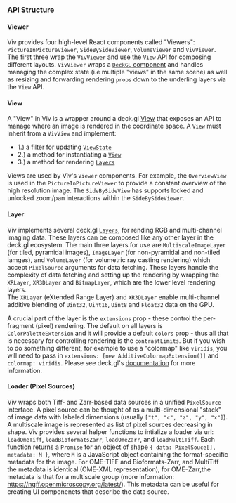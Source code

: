 ### API Structure

#### Viewer

Viv provides four high-level React components called "Viewers": `PictureInPictureViewer`,
`SideBySideViewer`, `VolumeViewer` and `VivViewer`. The first three wrap the `VivViewer` and use the `View` API for composing different layouts.
`VivViewer` wraps a [`DeckGL` component](https://deck.gl/#/documentation/deckgl-api-reference/deck) and handles
managing the complex state (i.e multiple "views" in the same scene) as well as
resizing and forwarding rendering `props` down to the underling layers via the `View` API.

#### View

A "View" in Viv is a wrapper around a deck.gl
[View](https://deck.gl/#/documentation/developer-guide/views-and-projections?section=view)
that exposes an API to manage where an image is rendered in the coordinate space. A `View`
must inherit from a `VivView` and implement:

- 1.) a filter for updating [`ViewState`](https://deck.gl/#/documentation/developer-guide/views-and-projections?section=view-state)
- 2.) a method for instantiating a [`View`](https://deck.gl/#/documentation/developer-guide/views-and-projections?section=view)
- 3.) a method for rendering [`Layers`](https://deck.gl/#/documentation/developer-guide/using-layers)

Views are used by Viv's `Viewer` components. For example, the `OverviewView` is used in the
`PictureInPictureViewer` to provide a constant overview of the high resolution image. The
`SideBySideView` has supports locked and unlocked zoom/pan interactions within
the `SideBySideViewer`.

#### Layer

Viv implements several deck.gl
[`Layers`](https://deck.gl/#/documentation/developer-guide/using-layers),
for rending RGB and multi-channel imaging data. These layers can be composed like any other
layer in the deck.gl ecosystem. The main three layers for use are `MultiscaleImageLayer` (for tiled, pyramidal images),
`ImageLayer` (for non-pyramidal and non-tiled iamges), and `VolumeLayer` (for volumetric ray casting rendering)
which accept `PixelSource` arguments for data fetching. These layers handle the complexity of data fetching
and setting up the rendering by wrapping the `XRLayer`, `XR3DLayer` and `BitmapLayer`, which are the lower level rendering layers.  
The `XRLayer` (eXtended Range Layer) and `XR3DLayer` enable multi-channel additive blending of `Uint32`, `Uint16`, `Uint8` and `Float32` data on the GPU.

A crucial part of the layer is the `extensions` prop - these control the per-fragment (pixel) rendering. The default on all layers is `ColorPaletteExtension` and it will provide a default `colors` prop - thus all that is necessary for controlling rendering is the `contrastLimits`. But if you wish to do something different, for example to use a "colormap" like `viridis`, you will need to pass in `extensions: [new AdditiveColormapExtension()]` and `colormap: viridis`. Please see deck.gl's [documentation](https://deck.gl/docs/api-reference/extensions/overview) for more information.

#### Loader (Pixel Sources)

Viv wraps both Tiff- and Zarr-based data sources in a unified `PixelSource` interface. A pixel
source can be thought of as a multi-dimensional "stack" of image data with labeled
dimensions (usually `["t", "c", "z", "y", "x"]`). A multiscale image is represented as list
of pixel sources decreasing in shape. Viv provides several helper functions to intialize a
loader via url: `loadOmeTiff`, `loadBioformatsZarr`, `loadOmeZarr`, and `loadMultiTiff`.
Each function returns a `Promise` for an object of shape `{ data: PixelSouce[], metadata: M }`,
where `M` is a JavaScript object containing the format-specific metadata for the image.
For OME-TIFF and Bioformats-Zarr, and MultiTiff the metadata is identical (OME-XML representation),
for OME-Zarr,the metadata is that for a multiscale group (more information: https://ngff.openmicroscopy.org/latest/).
This metadata can be useful for creating UI componenets that describe the data source.

